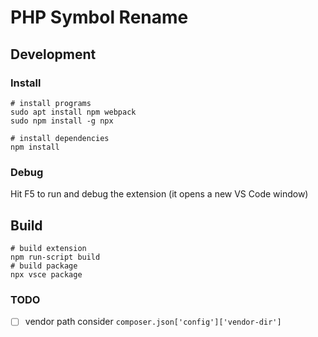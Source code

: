 # PHP Symbol Rename

## Development

### Install

```shell
# install programs
sudo apt install npm webpack
sudo npm install -g npx

# install dependencies
npm install
```

### Debug 

Hit F5 to run and debug the extension (it opens a new VS Code window)

## Build

```shell
# build extension
npm run-script build
# build package
npx vsce package
```

### TODO

* [ ] vendor path consider `composer.json['config']['vendor-dir']`
